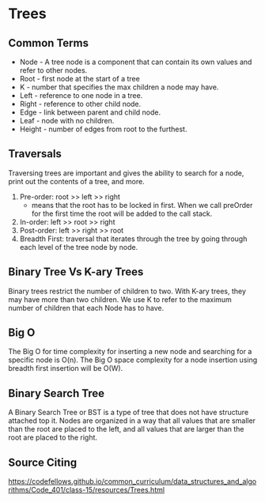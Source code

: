 # Trees

## Common Terms 
- Node - A tree node is a component that can contain its own values and refer to other nodes.
- Root - first node at the start of a tree
- K - number that specifies the max children a node may have.
- Left - reference to one node in a tree.
- Right - reference to other child node.
- Edge - link between parent and child node.
- Leaf - node with no children.
- Height - number of edges from root to the furthest.

## Traversals
Traversing trees are important and gives the ability to search for a node, print out the contents of a tree, and more.
1. Pre-order: root >> left >> right
    - means that the root has to be locked in first. When we call preOrder for the first time the root will be added to the call stack.
2. In-order: left >> root >> right 
3. Post-order: left >> right >> root
4. Breadth First: traversal that iterates through the tree by going through each level of the tree node by node.

## Binary Tree Vs K-ary Trees
Binary trees restrict the number of children to two. With K-ary trees, they may have more than two children. We use K to refer to the maximum number of children that each Node has to have.

## Big O
The Big O for time complexity for inserting a new node and searching for a specific node is O(n). The Big O space complexity for a node insertion using breadth first insertion will be O(W).

## Binary Search Tree 
A Binary Search Tree or BST is a type of tree that does not have structure attached top it. Nodes are organized in a way that all values that are smaller than the root are placed to the left, and all values that are larger than the root are placed to the right.

## Source Citing
https://codefellows.github.io/common_curriculum/data_structures_and_algorithms/Code_401/class-15/resources/Trees.html


